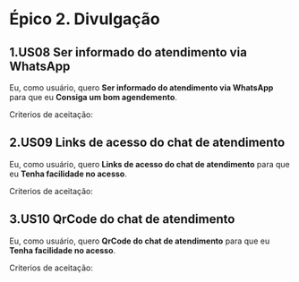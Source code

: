 # Épico 2. Divulgação

## 1.US08 Ser informado do atendimento via WhatsApp 
Eu, como usuário, quero **Ser informado do atendimento via WhatsApp** para que eu **Consiga um bom agendemento**.
<p>Criterios de aceitação:</p>

## 2.US09 Links de acesso do chat de atendimento 
Eu, como usuário, quero **Links de acesso do chat de atendimento** para que eu **Tenha facilidade no acesso**.
<p>Criterios de aceitação:</p>

## 3.US10 QrCode do chat de atendimento 
Eu, como usuário, quero **QrCode do chat de atendimento** para que eu **Tenha facilidade no acesso**.
<p>Criterios de aceitação:</p>
 